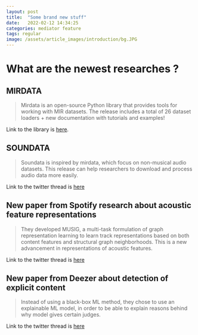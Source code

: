 ```yaml
---
layout: post
title:  "Some brand new stuff"
date:   2022-02-12 14:34:25
categories: mediator feature
tags: regular
image: /assets/article_images/introduction/bg.JPG
---
```

 

# What are the newest researches ?

## MIRDATA 
>Mirdata is an open-source Python library that provides tools for working with MIR datasets. The release includes a total of 26 dataset loaders + new documentation with tutorials and examples!

Link to the library is [here](https://t.co/oINUQNbmLt).

## SOUNDATA
>Soundata is inspired by mirdata, which focus on non-musical audio datasets. This release can help researchers to download and process audio data more easily.

Link to the twitter thread is [here](https://twitter.com/justin_salamon/status/1455682090217848833)


## New paper from Spotify research about acoustic feature representations
>They developed MUSIG, a multi-task formulation of graph representation learning to learn track representations based on both content features and structural graph neighborhoods. This is a new advancement in representations of acoustic features.

Link to the twitter thread is [here](https://research.atspotify.com/multi-task-learning-of-graph-based-inductive-representations-of-music-content/)


## New paper from Deezer about detection of explicit content
>Instead of using a black-box ML method, they chose to use an explainable ML model, in order to be able to explain reasons behind why model gives certain judges.

Link to the twitter thread is [here](https://deezer.io/detecting-explicit-content-in-songs-274967de7fd1)


<!-- the most common way is to run `jekyll serve --watch`, which launches a web server and auto-regenerates your site when a file is updated.

To add new posts, simply add a file in the `_posts` directory that follows the convention `YYYY-MM-DD-name-of-post.ext` and includes the necessary front matter. Take a look at the source for this post to get an idea about how it works.

Jekyll also offers powerful support for code snippets:

{% highlight ruby %}
def print_hi(name)
  puts "Hi, #{name}"
end
print_hi('Tom')
#=> prints 'Hi, Tom' to STDOUT.
{% endhighlight %}

Check out the [Jekyll docs][jekyll] for more info on how to get the most out of Jekyll. File all bugs/feature requests at [Jekyll’s GitHub repo][jekyll-gh]. If you have questions, you can ask them on [Jekyll’s dedicated Help repository][jekyll-help]. -->

<!-- {% highlight js %} -->

<!-- <footer class="site-footer">
 <a class="subscribe" href="{{ "/feed.xml" | prepend: site.baseurl }}"> <span class="tooltip"> <i class="fa fa-rss"></i> Subscribe!</span></a>
  <div class="inner">a
   <section class="copyright">All content copyright <a href="mailto:{{ site.email}}">{{ site.name }}</a> &copy; {{ site.time | date: '%Y' }} &bull; All rights reserved.</section>
   <section class="poweredby">Made with <a href="http://jekyllrb.com"> Jekyll</a></section>
  </div>
</footer>
{% endhighlight %} -->


<!-- [jekyll]:      http://jekyllrb.com
[jekyll-gh]:   https://github.com/jekyll/jekyll
[jekyll-help]: https://github.com/jekyll/jekyll-help
 -->